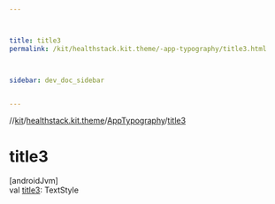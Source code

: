 ```yaml
---



title: title3
permalink: /kit/healthstack.kit.theme/-app-typography/title3.html



sidebar: dev_doc_sidebar


---
```




//[kit](/kit.html)/[healthstack.kit.theme](../index.html)/[AppTypography](index.html)/[title3](title3.html)



# title3



[androidJvm]\
val [title3](title3.html): TextStyle






